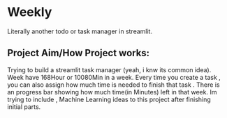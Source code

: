 # Weekly
Literally another todo or task manager in streamlit.

## Project Aim/How Project works: 
Trying to build a streamlit task manager (yeah, i knw its common idea). Week have 168Hour or 10080Min in a week. Every time you create a task , you can also assign how much time is needed to finish that task . 
There is an progress bar showing how much time(in Minutes) left in that week. Im trying to include , Machine Learning ideas to this project after finishing initial parts.
